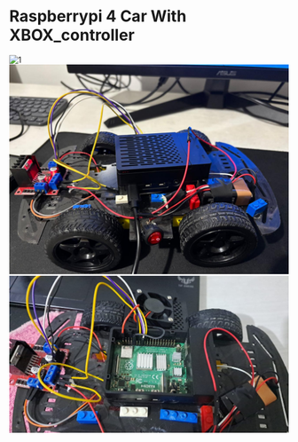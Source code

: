 # Raspberrypi 4 Car With XBOX_controller

![1](imgs/controller.gif)
![4](imgs/close.jpeg)
![5](imgs/open.jpeg)
